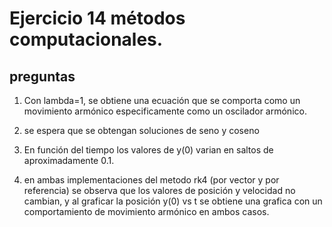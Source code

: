 # Ejercicio 14 métodos computacionales.
## preguntas
1. Con lambda=1, se obtiene una ecuación que se comporta como un movimiento armónico especificamente como un oscilador armónico.

2. se espera que se obtengan soluciones de seno y coseno

4. En función del tiempo los valores de y(0) varian en saltos de aproximadamente 0.1. 
5. en ambas implementaciones del metodo rk4 (por vector y por referencia) se observa que los valores de posición y velocidad no cambian, y al graficar la posición y(0) vs t se obtiene una grafica con un comportamiento de movimiento armónico en ambos casos.
